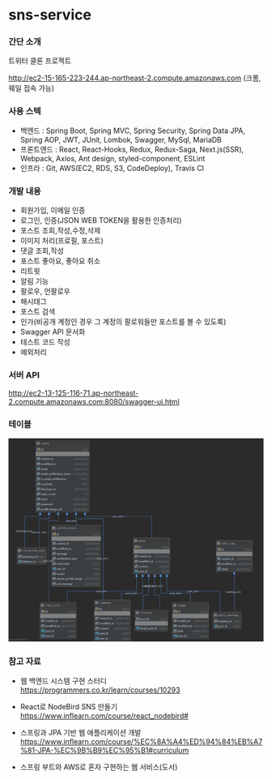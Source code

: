 # sns-service


### 간단 소개
트위터 클론 프로젝트

http://ec2-15-165-223-244.ap-northeast-2.compute.amazonaws.com
(크롬,웨일 접속 가능)


### 사용 스텍
- 백엔드 : Spring Boot, Spring MVC, Spring Security, Spring Data JPA, Spring AOP, JWT, JUnit, Lombok, Swagger, MySql, MariaDB
- 프론트엔드 : React, React-Hooks, Redux, Redux-Saga, Next.js(SSR), Webpack, Axios, Ant design, styled-component, ESLint
- 인프라 : Git, AWS(EC2, RDS, S3, CodeDeploy), Travis CI


### 개발 내용
- 회원가입, 이메일 인증
- 로그인, 인증(JSON WEB TOKEN을 활용한 인증처리)
- 포스트 조회,작성,수정,삭제
- 이미지 처리(프로필, 포스트)
- 댓글 조회,작성
- 포스트 좋아요, 좋아요 취소
- 리트윗
- 알림 기능
- 팔로우, 언팔로우
- 해시태그
- 포스트 검색
- 인가(비공개 계정인 경우 그 계정의 팔로워들만 포스트를 볼 수 있도록)
- Swagger API 문서화
- 테스트 코드 작성
- 예외처리



### 서버 API
http://ec2-13-125-116-71.ap-northeast-2.compute.amazonaws.com:8080/swagger-ui.html



### 테이블
![Alt text](./readme-img/table.png)



### 참고 자료
- 웹 백엔드 시스템 구현 스터디
https://programmers.co.kr/learn/courses/10293

- React로 NodeBird SNS 만들기
https://www.inflearn.com/course/react_nodebird#

- 스프링과 JPA 기반 웹 애플리케이션 개발
https://www.inflearn.com/course/%EC%8A%A4%ED%94%84%EB%A7%81-JPA-%EC%9B%B9%EC%95%B1#curriculum

- 스프링 부트와 AWS로 혼자 구현하는 웹 서비스(도서)


